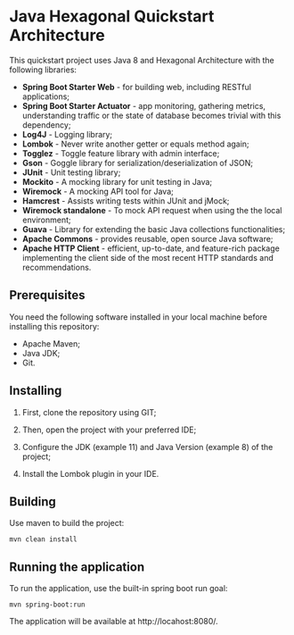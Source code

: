 # Java Hexagonal Quickstart Architecture

This quickstart project uses Java 8 and Hexagonal Architecture with the following libraries:

- **Spring Boot Starter Web** - for building web, including RESTful applications;
- **Spring Boot Starter Actuator** - app monitoring, gathering metrics, understanding traffic or the state of database becomes trivial with this dependency;
- **Log4J** - Logging library;
- **Lombok** - Never write another getter or equals method again;
- **Togglez** - Toggle feature library with admin interface;
- **Gson** - Goggle library for serialization/deserialization of JSON;  
- **JUnit** - Unit testing library;
- **Mockito** - A mocking library for unit testing in Java;
- **Wiremock** - A mocking API tool for Java;
- **Hamcrest** - Assists writing tests within JUnit and jMock;
- **Wiremock standalone** - To mock API request when using the the local environment;
- **Guava** - Library for extending the basic Java collections functionalities;
- **Apache Commons** - provides reusable, open source Java software;
- **Apache HTTP Client** - efficient, up-to-date, and feature-rich package implementing the client side of the most recent HTTP standards and recommendations.

## Prerequisites

You need the following software installed in your local machine before installing this repository:

* Apache Maven;
* Java JDK;
* Git.

## Installing

1) First, clone the repository using GIT;

2) Then, open the project with your preferred IDE;

3) Configure the JDK (example 11) and Java Version (example 8) of the project;

4) Install the Lombok plugin in your IDE.

## Building

Use maven to build the project:

```
mvn clean install
```

## Running the application

To run the application, use the built-in spring boot run goal:

```
mvn spring-boot:run
```

The application will be available at http://locahost:8080/.

